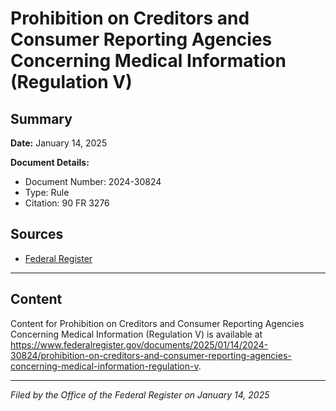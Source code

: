 # Prohibition on Creditors and Consumer Reporting Agencies Concerning Medical Information (Regulation V)

## Summary

**Date:** January 14, 2025

**Document Details:**
- Document Number: 2024-30824
- Type: Rule
- Citation: 90 FR 3276

## Sources
- [Federal Register](https://www.federalregister.gov/documents/2025/01/14/2024-30824/prohibition-on-creditors-and-consumer-reporting-agencies-concerning-medical-information-regulation-v)

---

## Content

Content for Prohibition on Creditors and Consumer Reporting Agencies Concerning Medical Information (Regulation V) is available at https://www.federalregister.gov/documents/2025/01/14/2024-30824/prohibition-on-creditors-and-consumer-reporting-agencies-concerning-medical-information-regulation-v.

---

*Filed by the Office of the Federal Register on January 14, 2025*
